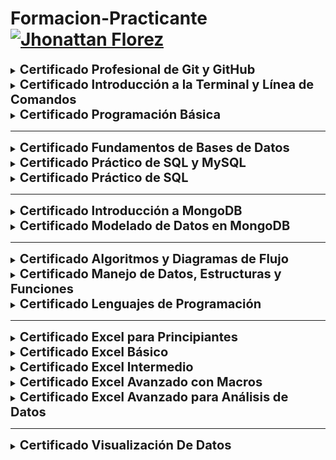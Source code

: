 # Formacion-Practicante <a href="mailto:florezj328@gmail.com"> <img src="https://img.shields.io/badge/Gmail-red?style=for-the-badge&logo=gmail&logoColor=white" width="80px" alt="Jhonattan Florez"/> </a>

<details>
<summary><strong style="font-size: 20px;">Certificado Profesional de Git y GitHub</strong></summary>

[![](Certificados/Git-GitHub.png)](https://drive.google.com/file/d/1XW-JVrJaIUC9TCgjWaj4-hDTBLAQOO2V/view?usp=sharing)
</details>


<details>
<summary><strong style="font-size: 20px;">Certificado Introducción a la Terminal y Línea de Comandos</strong></summary>

[![](Certificados/Terminal.png)](https://drive.google.com/file/d/18_5xC1ZlVZydI-TEIRX8JWQqfAO4fDq0/view?usp=drive_link)
</details>


<details>
<summary><strong style="font-size: 20px;">Certificado Programación Básica</strong></summary>

[![](Certificados/Programación%20Básica.png)](https://drive.google.com/file/d/1nZJjJm70QA2vQrLC0de1D9TZb2gc5Jju/view?usp=drive_link)
</details>


---
<details>
<summary><strong style="font-size: 20px;">Certificado Fundamentos de Bases de Datos</strong></summary>

[![](Certificados/Bases%20De%20Datos.png)](https://drive.google.com/file/d/1Gpvv7s0G_hxzTHTDGWTjl3jsWB8ozUHk/view?usp=drive_link)
</details>


<details>
<summary><strong style="font-size: 20px;">Certificado Práctico de SQL y MySQL</strong></summary>

[![](Certificados/Practivo%20SQL%20y%20MYSQL.png)](https://drive.google.com/file/d/1dmJhU3ndfH6shFrC-vb8yGUoTU-FhTf3/view?usp=drive_link)
</details>


<details>
<summary><strong style="font-size: 20px;">Certificado Práctico de SQL</strong></summary>

[![](Certificados/Practico%20SQL.png)](https://drive.google.com/file/d/1sCkZvzUK_nhNGPfM9HO6vCQ82RZr__bs/view?usp=drive_link)
</details>


---
<details>
<summary><strong style="font-size: 20px;">Certificado Introducción a MongoDB</strong></summary>

[![](Certificados/MongoDB.png)](https://drive.google.com/file/d/1Qs84gTq3fWNWC22Q-lqhw1KylHUbqYpI/view?usp=drive_link)
</details>


<details>
<summary><strong style="font-size: 20px;">Certificado Modelado de Datos en MongoDB</strong></summary>

[![](Certificados/Modelado%20de%20Datos%20Mongo.png)](https://drive.google.com/file/d/1eR_BE5BlC-YcC9sFg26rKMHPItHJQdx_/view?usp=drive_link)
</details>


---
<details>
<summary><strong style="font-size: 20px;">Certificado Algoritmos y Diagramas de Flujo</strong></summary>

[![](Certificados/Pensamiento%20logico.png)](https://drive.google.com/file/d/1hyd67JO8O8N6apVUtKD-25Lfn8O6Mt8H/view?usp=drive_link)
</details>


<details>
<summary><strong style="font-size: 20px;">Certificado Manejo de Datos, Estructuras y Funciones</strong></summary>

[![](Certificados/Estructuras%20logicas.png)](https://drive.google.com/file/d/1MPzfVj8KzqAifU0Ju73MgNpGa9uEVEXm/view?usp=drive_link)
</details>


<details>
<summary><strong style="font-size: 20px;">Certificado Lenguajes de Programación</strong></summary>

[![](Certificados/Logica%20programación.png)](https://drive.google.com/file/d/1AnWK-enuGoTyJnDn9JkgECR9vJGnqObm/view?usp=drive_link)
</details>


---
<details>
<summary><strong style="font-size: 20px;">Certificado Excel para Principiantes</strong></summary>

[![](Certificados/Introducción%20excel.png)](https://drive.google.com/file/d/1h-3Pl9cisuCN5i4Nm6GO7I-U5zM3dFHh/view?usp=drive_link)
</details>


<details>
<summary><strong style="font-size: 20px;">Certificado Excel Básico</strong></summary>

[![](Certificados/Excel%20Básico.png)](https://drive.google.com/file/d/1OTFMZsAEWe13XVWxSAH4L9jkw1j41km8/view?usp=drive_link)
</details>


<details>
<summary><strong style="font-size: 20px;">Certificado Excel Intermedio</strong></summary>

[![](Certificados/Excel%20Intermedio.png)](https://drive.google.com/file/d/1dNSsMpVcRAe0zz05xgKbAKu747QnhLko/view?usp=drive_link)
</details>


<details>
<summary><strong style="font-size: 20px;">Certificado Excel Avanzado con Macros</strong></summary>

[![](Certificados/Excel%20Con%20Macros.png)](https://drive.google.com/file/d/1_u43rJRiJRYVUQKhRsS4XDTH3rW37y0M/view?usp=drive_link)
</details>


<details>
<summary><strong style="font-size: 20px;">Certificado Excel Avanzado para Análisis de Datos</strong></summary>

[![](Certificados/Excel%20Para%20Analisis%20De%20Datos.png)](https://drive.google.com/file/d/1AfFGHbOnrPM4wlGFdtEbnKuSASqO17st/view?usp=drive_link)
</details>

---
<details>
<summary><strong style="font-size: 20px;">Certificado Visualización De Datos</strong></summary>

[![](Certificados/Visualizacion%20de%20datos.png)](https://drive.google.com/file/d/1XJODnSn2MJXkucEBXaOQbo8-kP49s6_i/view?usp=drive_link)
</details>
